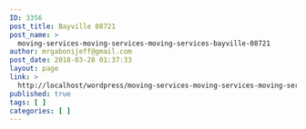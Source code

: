 ```yaml
---
ID: 3356
post_title: Bayville 08721
post_name: >
  moving-services-moving-services-moving-services-bayville-08721
author: mrgabonijeff@gmail.com
post_date: 2018-03-28 01:37:33
layout: page
link: >
  http://localhost/wordpress/moving-services-moving-services-moving-services-bayville-08721/
published: true
tags: [ ]
categories: [ ]
---
```

